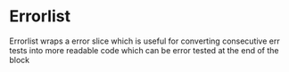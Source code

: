 # Errorlist
Errorlist wraps a error slice which is useful for converting consecutive err tests into more readable code which can be error tested at the end of the block
